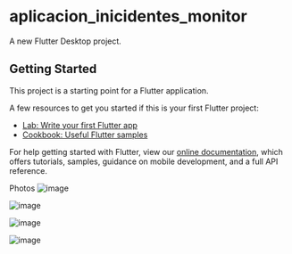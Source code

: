 # aplicacion_inicidentes_monitor

A new Flutter Desktop project.

## Getting Started

This project is a starting point for a Flutter application.

A few resources to get you started if this is your first Flutter project:

- [Lab: Write your first Flutter app](https://flutter.dev/docs/get-started/codelab)
- [Cookbook: Useful Flutter samples](https://flutter.dev/docs/cookbook)

For help getting started with Flutter, view our
[online documentation](https://flutter.dev/docs), which offers tutorials,
samples, guidance on mobile development, and a full API reference.

Photos
![image](https://user-images.githubusercontent.com/55921419/183630696-53608592-635f-4cc3-8814-4b39de84155b.png)

![image](https://user-images.githubusercontent.com/55921419/183630769-2c68e2d1-10f7-4c99-9075-09d926693300.png)

![image](https://user-images.githubusercontent.com/55921419/183630842-075d621f-a9a6-4300-a7b8-8498e2cd43fe.png)

![image](https://user-images.githubusercontent.com/55921419/183630916-b7a1d42f-c28d-4e6c-9141-516e4f28fe4d.png)
